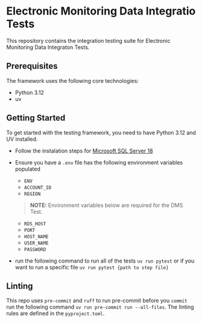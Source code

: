 # Electronic Monitoring Data Integratio Tests
This repository contains the integration testing suite for Electronic Monitoring Data Integraton Tests.

## Prerequisites 
The framework uses the following core technologies:

-   Python 3.12
-   uv

## Getting Started
To get started with the testing framework, you need to have Python 3.12 and UV installed.

- Follow the instalation steps for [Microsoft SQL Server 18](https://learn.microsoft.com/th-th/sql/connect/odbc/linux-mac/install-microsoft-odbc-driver-sql-server-macos?view=sql-server-2018)

- Ensure you have a `.env` file has the following environment variables populated 
    - `ENV`
    - `ACCOUNT_ID`
    - `REGION`
    > **NOTE:** Environment variables below are required for the DMS Test.
    - `RDS_HOST`
    - `PORT`
    - `HOST_NAME`
    - `USER_NAME`
    - `PASSWORD`

- run the following command to run all of the tests `uv run pytest` or if you want to run a specific file `uv run pytest {path to step file}`

## Linting
This repo uses `pre-commit` and `ruff` to run pre-commit before you `commit` run the following command `uv run pre-commit run --all-files`. The linting rules are defined in the `pyproject.toml`.


